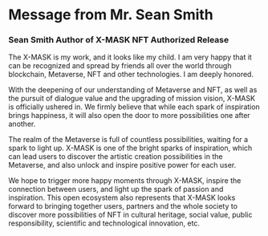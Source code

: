 # Message from Mr. Sean Smith

### Sean Smith Author of X-MASK NFT Authorized Release



The X-MASK is my work, and it looks like my child. I am very happy that it can be recognized and spread by friends all over the world through blockchain, Metaverse, NFT and other technologies. I am deeply honored.

With the deepening of our understanding of Metaverse and NFT, as well as the pursuit of dialogue value and the upgrading of mission vision, X-MASK is officially ushered in. We firmly believe that while each spark of inspiration brings happiness, it will also open the door to more possibilities one after another.

The realm of the Metaverse is full of countless possibilities, waiting for a spark to light up. X-MASK is one of the bright sparks of inspiration, which can lead users to discover the artistic creation possibilities in the Metaverse, and also unlock and inspire positive power for each user.

We hope to trigger more happy moments through X-MASK, inspire the connection between users, and light up the spark of passion and inspiration. This open ecosystem also represents that X-MASK looks forward to bringing together users, partners and the whole society to discover more possibilities of NFT in cultural heritage, social value, public responsibility, scientific and technological innovation, etc.
